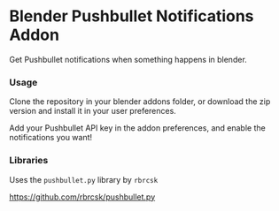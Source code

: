 # Blender Pushbullet Notifications Addon

Get Pushbullet notifications when something happens in blender.

### Usage

Clone the repository in your blender addons folder, or download the zip version and install it in your user preferences.

Add your Pushbullet API key in the addon preferences, and enable the notifications you want!

### Libraries

Uses the `pushbullet.py` library by `rbrcsk`

https://github.com/rbrcsk/pushbullet.py